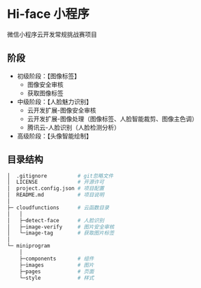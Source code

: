 # Hi-face 小程序

微信小程序云开发常规挑战赛项目

## 阶段

* 初级阶段：【图像标签】
    * 图像安全审核
    * 获取图像标签
* 中级阶段：【人脸魅力识别】
    * 云开发扩展-图像安全审核
    * 云开发扩展-图像处理（图像标签、人脸智能裁剪、图像主色调）
    * 腾讯云-人脸识别（人脸检测分析）
* 高级阶段：【头像智能绘制】

## 目录结构

```bash
│  .gitignore          # git忽略文件
│  LICENSE             # 开源许可
│  project.config.json # 项目配置
│  README.md           # 项目说明
│
├─ cloudfunctions      # 云函数目录
│   │
│   ├─detect-face      # 人脸识别
│   ├─image-verify     # 图片安全审核
│   └─image-tag        # 获取图片标签
│
└─ miniprogram
    │
    ├─components       # 组件
    ├─images           # 图片
    ├─pages            # 页面
    └─style            # 样式
```